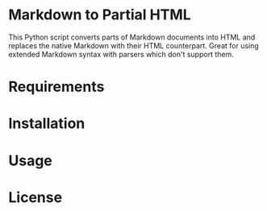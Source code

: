 # Markdown to Partial HTML

This Python script converts parts of Markdown documents into HTML and replaces the native Markdown with their HTML counterpart. Great for using extended Markdown syntax with parsers which don't support them.

# Requirements
<!-- TODO -->

# Installation
<!-- TODO -->

# Usage
<!-- TODO including some extension mechanism -->

# License
<!-- TODO -->

